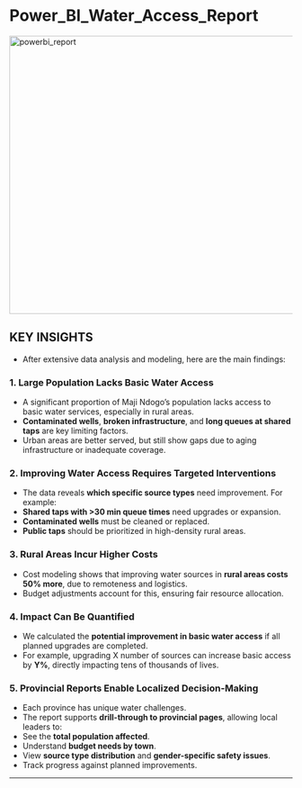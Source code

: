 # Power_BI_Water_Access_Report

<img width="862" height="494" alt="powerbi_report" src="https://github.com/user-attachments/assets/46f2f7ed-824c-43f2-8f85-5d7836dcfaef" />


## KEY INSIGHTS 
- After extensive data analysis and modeling, here are the main findings:

### 1. **Large Population Lacks Basic Water Access**
- A significant proportion of Maji Ndogo’s population lacks access to basic water services, especially in rural areas.
- **Contaminated wells**, **broken infrastructure**, and **long queues at shared taps** are key limiting factors.
- Urban areas are better served, but still show gaps due to aging infrastructure or inadequate coverage.

### 2. **Improving Water Access Requires Targeted Interventions**
- The data reveals **which specific source types** need improvement. For example: 
- **Shared taps with >30 min queue times** need upgrades or expansion.
- **Contaminated wells** must be cleaned or replaced.
- **Public taps** should be prioritized in high-density rural areas.

### 3. **Rural Areas Incur Higher Costs**
- Cost modeling shows that improving water sources in **rural areas costs 50% more**, due to remoteness and logistics.
- Budget adjustments account for this, ensuring fair resource allocation.

### 4. **Impact Can Be Quantified**
- We calculated the **potential improvement in basic water access** if all planned upgrades are completed.
- For example, upgrading X number of sources can increase basic access by **Y%**, directly impacting tens of thousands of lives.

### 5. **Provincial Reports Enable Localized Decision-Making**
- Each province has unique water challenges.
- The report supports **drill-through to provincial pages**, allowing local leaders to:
- See the **total population affected**.
- Understand **budget needs by town**.
- View **source type distribution** and **gender-specific safety issues**.
- Track progress against planned improvements.

---
